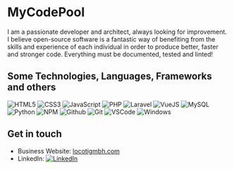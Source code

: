# MyCodePool

I am a passionate developer and architect, always looking for improvement. I believe open-source software is a fantastic way of benefiting from the skills and experience of each individual in order to produce better, faster and stronger code. Everything must be documented, tested and linted!

## Some Technologies, Languages, Frameworks and others

![HTML5](https://img.icons8.com/color/30/html-5.png)
![CSS3](https://img.icons8.com/color/30/css3.png)
![JavaScript](https://img.icons8.com/color/30/javascript.png)
![PHP](https://img.icons8.com/color/30/php.png)
![Laravel](https://img.icons8.com/external-tal-revivo-color-tal-revivo/26/000000/external-laravel-is-a-free-open-source-php-web-framework-logo-color-tal-revivo.png)
![VueJS](https://img.icons8.com/color/30/vue-js.png)
![MySQL](https://img.icons8.com/ios-filled/30/000000/mysql.png)
![Python](https://img.icons8.com/color/30/000000/python--v1.png)
![NPM](https://img.icons8.com/color/30/npm.png)
![Github](https://img.icons8.com/material-outlined/30/github.png)
![Git](https://img.icons8.com/color/30/git.png)
![VSCode](https://img.icons8.com/color/30/visual-studio-code-2019.png)
![Windows](https://img.icons8.com/color/30/windows-10.png)


## Get in touch
- Business Website: [locotigmbh.com](https://www.locotigmbh.com)
- LinkedIn: [![LinkedIn](https://img.shields.io/badge/LinkedIn-blue?style=flat&logo=linkedin&labelColor=blue)](https://www.linkedin.com/in/cenk-toprak)

